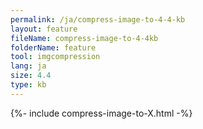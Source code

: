 ```yaml
---
permalink: /ja/compress-image-to-4-4-kb
layout: feature
fileName: compress-image-to-4-4kb
folderName: feature
tool: imgcompression
lang: ja
size: 4.4
type: kb
---
```


{%- include compress-image-to-X.html -%}
